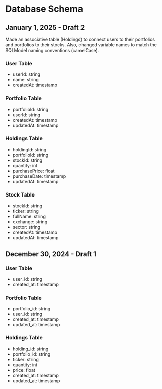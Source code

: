 # Database Schema

## January 1, 2025 - Draft 2

Made an associative table (Holdings) to connect users to their portfolios and
portfolios to their stocks. Also, changed variable names to match the SQLModel
naming conventions (camelCase).

### User Table

-   userId: string
-   name: string
-   createdAt: timestamp

### Portfolio Table

-   portfolioId: string
-   userId: string
-   createdAt: timestamp
-   updatedAt: timestamp

### Holdings Table

-   holdingId: string
-   portfolioId: string
-   stockId: string
-   quantity: int
-   purchasePrice: float
-   purchaseDate: timestamp
-   updatedAt: timestamp

### Stock Table

-   stockId: string
-   ticker: string
-   fullName: string
-   exchange: string
-   sector: string
-   createdAt: timestamp
-   updatedAt: timestamp

## December 30, 2024 - Draft 1

### User Table

-   user_id: string
-   created_at: timestamp

### Portfolio Table

-   portfolio_id: string
-   user_id: string
-   created_at: timestamp
-   updated_at: timestamp

### Holdings Table

-   holding_id: string
-   portfolio_id: string
-   ticker: string
-   quantity: int
-   price: float
-   created_at: timestamp
-   updated_at: timestamp
